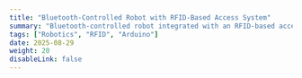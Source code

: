 ```yaml
---
title: "Bluetooth-Controlled Robot with RFID-Based Access System"
summary: "Bluetooth-controlled robot integrated with an RFID-based access system."
tags: ["Robotics", "RFID", "Arduino"]
date: 2025-08-29
weight: 20
disableLink: false
---
```


